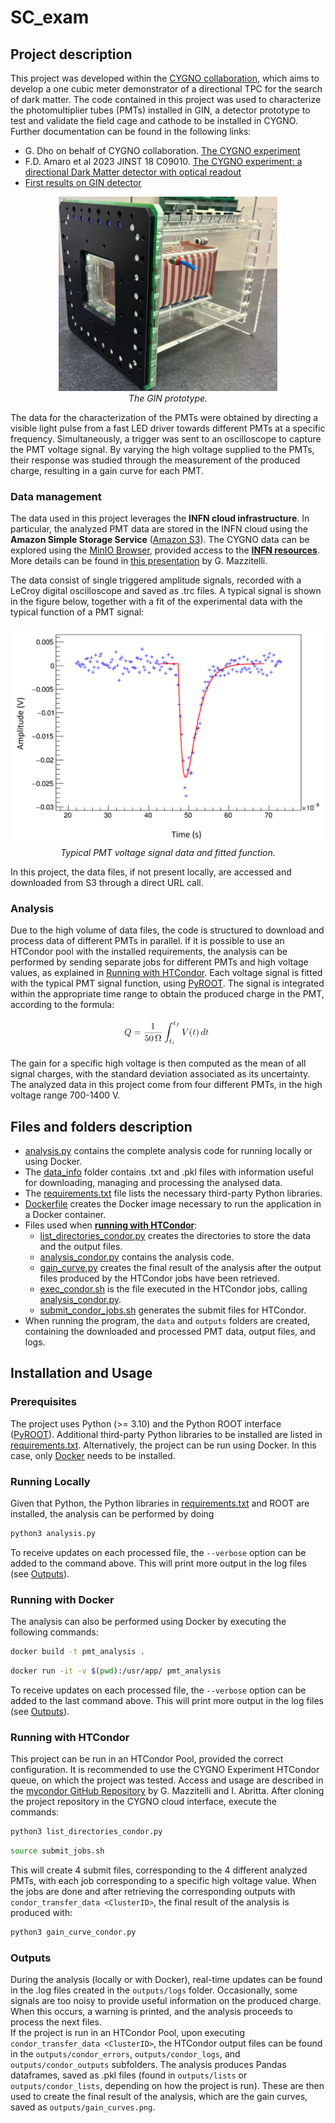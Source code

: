 # SC_exam
## Project description
This project was developed within the [CYGNO collaboration](https://web.infn.it/cygnus/cygno/), which aims to develop a one cubic meter demonstrator of a directional TPC for the search of dark matter. The code contained in this project was used to characterize the photomultiplier tubes (PMTs) installed in GIN, a detector prototype to test and validate the field cage and cathode to be installed in CYGNO. Further documentation can be found in the following links:

- G. Dho on behalf of CYGNO collaboration. [The CYGNO experiment](https://indico.cern.ch/event/1360282/contributions/5776328/attachments/2790142/4866164/Slide_CYGNO.pdf)
- F.D. Amaro et al 2023 JINST 18 C09010. [The CYGNO experiment: a directional Dark Matter detector with optical readout](https://iopscience.iop.org/article/10.1088/1748-0221/18/09/C09010)
- [First results on GIN detector](https://agenda.infn.it/event/38654/contributions/217330/attachments/113984/163417/GIN-presentation.pdf)

<p align="center">
  <img src="docs/GIN.png" alt="The GIN prototype" width="350" />
  <br><em>The GIN prototype. </em>
</p>

The data for the characterization of the PMTs were obtained by directing a visible light pulse from a fast LED driver towards different PMTs at a specific frequency. Simultaneously, a trigger was sent to an oscilloscope to capture the PMT voltage signal. By varying the high voltage supplied to the PMTs, their response was studied through the measurement of the produced charge, resulting in a gain curve for each PMT.

### Data management

The data used in this project leverages the **INFN cloud infrastructure**. In particular, the analyzed PMT data are stored in the INFN cloud using the **Amazon Simple Storage Service** ([Amazon S3](https://aws.amazon.com/s3/)). The CYGNO data can be explored using the [MinIO Browser](https://minio.cloud.infn.it/minio/), provided access to the [**INFN resources**](https://www.cloud.infn.it/resources/). More details can be found in [this presentation](https://agenda.infn.it/event/36857/contributions/205215/attachments/110758/157862/corso_cloud.pdf) by G. Mazzitelli.

The data consist of single triggered amplitude signals, recorded with a LeCroy digital oscilloscope and saved as .trc files. A typical signal is shown in the figure below, together with a fit of the experimental data with the typical function of a PMT signal:

<p align="center">
  <img src="docs/signal.png" alt="Typical signal" width="500" />
  <br><em>Typical PMT voltage signal data and fitted function.</em>
</p>

In this project, the data files, if not present locally, are accessed and downloaded from S3 through a direct URL call.

### Analysis

Due to the high volume of data files, the code is structured to download and process data of different PMTs in parallel. If it is possible to use an HTCondor pool with the installed requirements, the analysis can be performed by sending separate jobs for different PMTs and high voltage values, as explained in [Running with HTCondor](#running-with-htcondor).
Each voltage signal is fitted with the typical PMT signal function, using [PyROOT](https://root.cern/manual/python/). The signal is integrated within the appropriate time range to obtain the produced charge in the PMT, according to the formula:
<p align="center">
  <img src="docs/eq.png" alt="Eq" width="150" />
</p>
The gain for a specific high voltage is then computed as the mean of all signal charges, with the standard deviation associated as its uncertainty. 
The analyzed data in this project come from four different PMTs, in the high voltage range 700-1400 V.

## Files and folders description

   - [analysis.py](./analysis.py) contains the complete analysis code for running locally or using Docker.
   - The [data_info](./data_info) folder contains .txt and .pkl files with information useful for downloading, managing and processing the analysed data.
   - The [requirements.txt](./requirements.txt) file lists the necessary third-party Python libraries.
   - [Dockerfile](./Dockerfile) creates the Docker image necessary to run the application in a Docker container.
   - Files used when [**running with HTCondor**](#running-with-htcondor):
      - [list_directories_condor.py](./list_directories_condor.py) creates the directories to store the data and the output files.
      - [analysis_condor.py](./analysis_condor.py) contains the analysis code.
      - [gain_curve.py](./gain_curve.py) creates the final result of the analysis after the output files produced by the HTCondor jobs have been retrieved.
      - [exec_condor.sh](./exec_condor.sh) is the file executed in the HTCondor jobs, calling [analysis_condor.py](./analysis_condor.py).
      - [submit_condor_jobs.sh](./submit_condor_jobs.sh) generates the submit files for HTCondor.
   - When running the program, the `data` and `outputs` folders are created, containing the downloaded and processed PMT data, output files, and logs.

## Installation and Usage
### Prerequisites

The project uses Python (>= 3.10) and the Python ROOT interface ([PyROOT](https://root.cern/manual/python/)). Additional third-party Python libraries to be installed are listed in [requirements.txt](./requirements.txt). 
Alternatively, the project can be run using Docker. In this case, only [Docker](https://www.docker.com/) needs to be installed.   

### Running Locally

Given that Python, the Python libraries in [requirements.txt](./requirements.txt) and ROOT are installed, the analysis can be performed by doing

   ```bash
   python3 analysis.py
   ```
To receive updates on each processed file, the `--verbose` option can be added to the command above. This will print more output in the log files (see [Outputs](#outputs)).

### Running with Docker

The analysis can also be performed using Docker by executing the following commands:

```bash
docker build -t pmt_analysis .
```
```bash
docker run -it -v $(pwd):/usr/app/ pmt_analysis
```
To receive updates on each processed file, the `--verbose` option can be added to the last command above. This will print more output in the log files (see [Outputs](#outputs)).

### Running with HTCondor

This project can be run in an HTCondor Pool, provided the correct configuration. It is recommended to use the CYGNO Experiment HTCondor queue, on which the project was tested. Access and usage are described in the [mycondor GitHub Repository](https://github.com/CYGNUS-RD/mycondor#cygno-condor-container) by G. Mazzitelli and I. Abritta.
After cloning the project repository in the CYGNO cloud interface, execute the commands:

```bash
python3 list_directories_condor.py
```
```bash
source submit_jobs.sh
```
This will create 4 submit files, corresponding to the 4 different analyzed PMTs, with each job corresponding to a specific high voltage value. When the jobs are done and after retrieving the corresponding outputs with `condor_transfer_data <ClusterID>`, the final result of the analysis is produced with:  

```bash
python3 gain_curve_condor.py
```
### Outputs
During the analysis (locally or with Docker), real-time updates can be found in the .log files created in the `outputs/logs` folder. Occasionally, some signals are too noisy to provide useful information on the produced charge. When this occurs, a warning is printed, and the analysis proceeds to process the next files.  
If the project is run in an HTCondor Pool, upon executing `condor_transfer_data <ClusterID>`, the HTCondor output files can be found in the `outputs/condor_errors`, `outputs/condor_logs`, and `outputs/condor_outputs` subfolders.
The analysis produces Pandas dataframes, saved as .pkl files (found in `outputs/lists` or `outputs/condor_lists`, depending on how the project is run). These are then used to create the final result of the analysis, which are the gain curves, saved as `outputs/gain_curves.png`.

